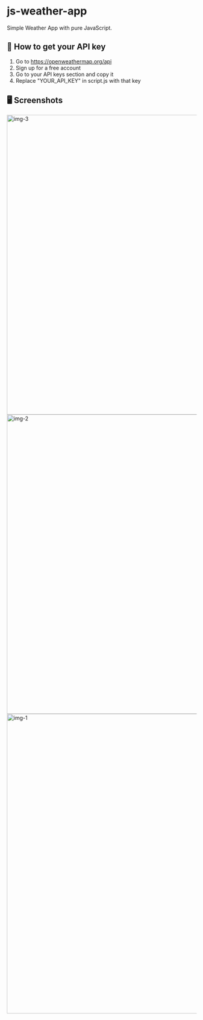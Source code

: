 # js-weather-app
Simple Weather App with pure JavaScript.

## 🔑 How to get your API key
1. Go to https://openweathermap.org/api
2. Sign up for a free account
3. Go to your API keys section and copy it
4. Replace "YOUR_API_KEY" in script.js with that key

## 🖥️ Screenshots
<img width="1465" height="794" alt="img-3" src="https://github.com/user-attachments/assets/33fda155-2274-48f5-ae38-a8ded8d995e0" />
<img width="1466" height="793" alt="img-2" src="https://github.com/user-attachments/assets/75ac063d-728a-4ebe-bd77-488409afb4ab" />
<img width="1467" height="794" alt="img-1" src="https://github.com/user-attachments/assets/20c93a1a-b9e5-4f7c-b4a2-d496f2790f23" />
